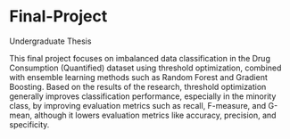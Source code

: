 # Final-Project
Undergraduate Thesis

This final project focuses on imbalanced data classification in the Drug Consumption (Quantified) dataset
using threshold optimization, combined with ensemble learning methods such as Random Forest and Gradient Boosting. Based on the results of the research, threshold optimization generally improves classification performance, especially in the minority class, by improving evaluation metrics such as recall, F-measure, and G-mean, although it lowers evaluation metrics like accuracy, precision, and specificity.

